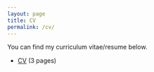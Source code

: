 ```yaml
---
layout: page
title: CV
permalink: /cv/
---
```


You can find my curriculum vitae/resume below.
<ul>
	<li><a href="long_cv.pdf">CV</a> (3 pages)</li>
	<!-- <li><a href="Two_Page_Resume.pdf">Long resume</a> (2 pages)</li>
	<li><a href="One_Page_Resume.pdf">Short resume</a> (1 page)</li> -->
</ul>